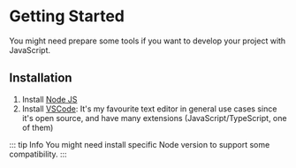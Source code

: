 # Getting Started

You might need prepare some tools if you want to develop your project with JavaScript.

## Installation

1. Install [Node JS](https://nodejs.org/en/download/package-manager)
2. Install [VSCode](https://code.visualstudio.com/): It's my favourite text editor in general use cases since it's open source, and have many extensions (JavaScript/TypeScript, one of them)

::: tip Info
You might need install specific Node version to support some compatibility.
:::

